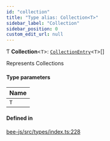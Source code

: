 ```yaml
---
id: "collection"
title: "Type alias: Collection<T>"
sidebar_label: "Collection"
sidebar_position: 0
custom_edit_url: null
---
```


Ƭ **Collection**<`T`\>: [`CollectionEntry`](../interfaces/collectionentry.md)<`T`\>[]

Represents Collections

#### Type parameters

| Name |
| :------ |
| `T` |

#### Defined in

[bee-js/src/types/index.ts:228](https://github.com/ethersphere/bee-js/blob/0e69ca1/src/types/index.ts#L228)
